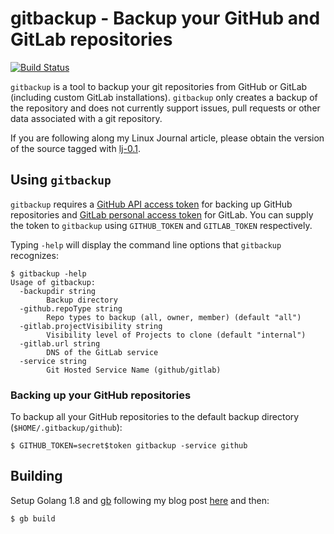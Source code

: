 # gitbackup - Backup your GitHub and GitLab repositories

[![Build Status](https://travis-ci.org/amitsaha/gitbackup.svg?branch=master)](https://travis-ci.org/amitsaha/gitbackup)


``gitbackup`` is a tool to backup your git repositories from GitHub or GitLab (including custom GitLab installations). ``gitbackup`` only creates a backup of the repository and does not currently support issues, pull requests or other data associated with a git repository.

If you are following along my Linux Journal article, please obtain the version of the source tagged with [lj-0.1](https://github.com/amitsaha/gitbackup/releases/tag/lj-0.1).

## Using ``gitbackup``

``gitbackup`` requires a [GitHub API access token](https://github.com/blog/1509-personal-api-tokens) for backing up GitHub repositories and [GitLab personal access token](https://gitlab.com/profile/personal_access_tokens) for GitLab. You can supply the token to ``gitbackup`` using ``GITHUB_TOKEN`` and ``GITLAB_TOKEN`` respectively.

Typing ``-help`` will display the command line options that ``gitbackup`` recognizes:

```
$ gitbackup -help
Usage of gitbackup:
  -backupdir string
    	Backup directory
  -github.repoType string
    	Repo types to backup (all, owner, member) (default "all")
  -gitlab.projectVisibility string
    	Visibility level of Projects to clone (default "internal")
  -gitlab.url string
    	DNS of the GitLab service
  -service string
    	Git Hosted Service Name (github/gitlab)
```
### Backing up your GitHub repositories

To backup all your GitHub repositories to the default backup directory (``$HOME/.gitbackup/github``):

```lang=bash
$ GITHUB_TOKEN=secret$token gitbackup -service github
```


## Building



Setup Golang 1.8 and [gb](https://getgb.io) following my blog post [here](http://echorand.me/setup-golang-18-and-gb-on-fedora-and-other-linux-distributions.html) and then:
```
$ gb build 
```


